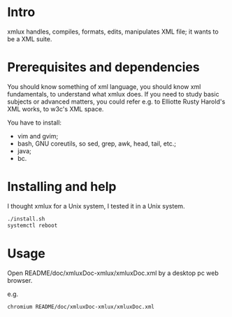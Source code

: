 # Intro
xmlux handles, compiles, formats, edits, manipulates XML file; it wants to be a XML suite.

 
# Prerequisites and dependencies
You should know something of xml language, you should know xml fundamentals, to understand
what xmlux does. If you need to study basic subjects or advanced matters, you could 
refer e.g. to Elliotte Rusty Harold's XML works, to w3c's XML space.  

You have to install:
- vim and gvim;
- bash, GNU coreutils, so sed, grep, awk, head, tail, etc.;
- java;
- bc. 


# Installing and help
I thought xmlux for a Unix system, I tested it in a Unix system.
```bash
./install.sh
systemctl reboot
```

# Usage
Open README/doc/xmluxDoc-xmlux/xmluxDoc.xml by a desktop pc web browser. 

e.g.
```bash
chromium README/doc/xmluxDoc-xmlux/xmluxDoc.xml
```
